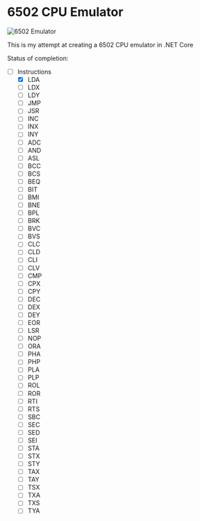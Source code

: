﻿# 6502 CPU Emulator

![6502 Emulator](https://github.com/maxs-rose/6502-CPU-Emulator/workflows/6502%20Emulator/badge.svg?branch=master)

This is my attempt at creating a 6502 CPU emulator in .NET Core

Status of completion:

- [ ] Instructions
  - [x] LDA
  - [ ] LDX
  - [ ] LDY
  - [ ] JMP
  - [ ] JSR
  - [ ] INC
  - [ ] INX
  - [ ] INY
  - [ ] ADC
  - [ ] AND
  - [ ] ASL
  - [ ] BCC
  - [ ] BCS
  - [ ] BEQ
  - [ ] BIT
  - [ ] BMI
  - [ ] BNE
  - [ ] BPL
  - [ ] BRK
  - [ ] BVC
  - [ ] BVS
  - [ ] CLC
  - [ ] CLD
  - [ ] CLI
  - [ ] CLV
  - [ ] CMP
  - [ ] CPX
  - [ ] CPY
  - [ ] DEC
  - [ ] DEX
  - [ ] DEY
  - [ ] EOR
  - [ ] LSR
  - [ ] NOP
  - [ ] ORA
  - [ ] PHA
  - [ ] PHP
  - [ ] PLA
  - [ ] PLP
  - [ ] ROL
  - [ ] ROR
  - [ ] RTI
  - [ ] RTS
  - [ ] SBC
  - [ ] SEC
  - [ ] SED
  - [ ] SEI
  - [ ] STA
  - [ ] STX
  - [ ] STY
  - [ ] TAX
  - [ ] TAY
  - [ ] TSX
  - [ ] TXA
  - [ ] TXS
  - [ ] TYA